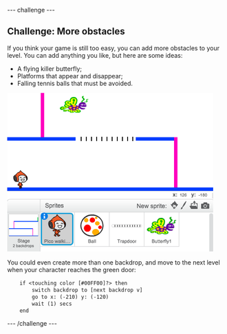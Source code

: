 \--- challenge \---

## Challenge: More obstacles

If you think your game is still too easy, you can add more obstacles to your level. You can add anything you like, but here are some ideas:

+ A flying killer butterfly;
+ Platforms that appear and disappear;
+ Falling tennis balls that must be avoided.

![screenshot](images/dodge-obstacles.png)

You could even create more than one backdrop, and move to the next level when your character reaches the green door:

```blocks
    if <touching color [#00FF00]?> then
        switch backdrop to [next backdrop v]
        go to x: (-210) y: (-120)
        wait (1) secs
    end
```

\--- /challenge \---